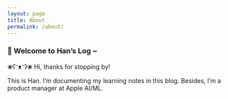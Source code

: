 ```yaml
---
layout: page
title: About
permalink: /about/
---
```


### 👋 Welcome to Han’s Log ~

❀ʕᵔᴥᵔʔ❀ Hi, thanks for stopping by! 

This is Han. I’m documenting my learning notes in this blog. Besides, I’m a product manager at Apple AI/ML.